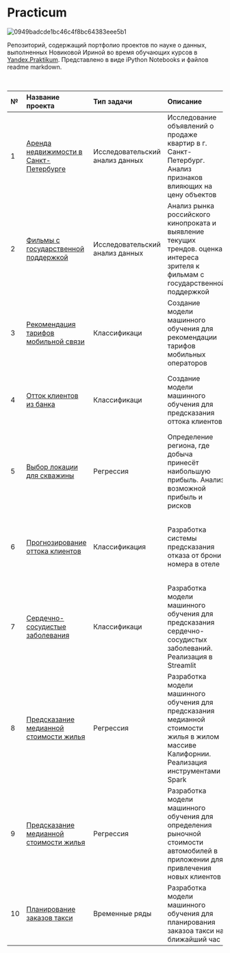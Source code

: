 # Practicum

![0949badcde1bc46c4f8bc64383eee5b1](https://github.com/user-attachments/assets/fadb7341-42d0-4ade-be94-05a1ae86dbd5)

Репозиторий, содержащий портфолио проектов по науке о данных, выполненных Новиковой Ириной
во время обучающих курсов в <a href="https://praktikum.yandex.ru/">Yandex.Praktikum</a>. Представлено в виде iPython Notebooks и файлов readme markdown. 
</p><br>


| № |Название проекта | Тип задачи | Описание | Используемые библиотеки | 
| :---------------------- | :---------------------- |:---------------------- |:---------------------- | :---------------------- |
| 1 | [Аренда недвижимости в Санкт-Петербурге](real_estate_in_saint_petersburg) | Исследовательский анализ данных | Исследование объявлений о продаже квартир в г. Санкт-Петербург. Анализ признаков влияющих на цену объектов| *Ppandas, Matplotlib, NumPy* |
| 2 | [Фильмы с государственной поддержкой](films_with_state_support) | Исследовательский анализ данных| Анализ рынка российского кинопроката и выявление текущих трендов. оценка интереса зрителя к фильмам с государственной поддержкой| *Pandas, Matplotlib, NumPy, Seaborn* |
| 3 | [Рекомендация тарифов мобильной связи](recommendation_of_mobile_communication_tariffs) | Классификаци | Создание модели машинного обучения для рекомендации тарифов мобильных операторов| *Pandas, Matplotlib, Seaborn, Scikit-learn* |
| 4 | [Отток клиентов из банка](outflow_of_clients_from_the_bank) | Классификаци | Создание модели машинного обучения для предсказания оттока клиентов| *Pandas, Matplotlib, Seaborn, NumPy, Scikit-learn, Imbalanced-learn* |
| 5 | [Выбор локации для скважины](сhoosing_the_location_for_the_well) | Регрессия | Определение региона, где добыча принесёт наибольшую прибыль. Анализ возможной прибыль и рисков| *Pandas, Matplotlib, Seaborn, NumPy, Scikit-learn, Pipeline* |
| 6 | [Прогнозирование оттока клиентов](forecasting_customer_churn) | Классификация | Разработка системы предсказания отказа от брони номера в отеле| *Pandas, Matplotlib, Seaborn, Scikit-learn, Imbalanced-learn, Phik, Pipeline, GridSearchCV* |
| 7 | [Сердечно-сосудистые заболевания](cardiovascular_diseases) | Классификаци | Разработка модели машинного обучения для предсказания сердечно-сосудистых заболеваний. Реализация в Streamlit| *Pandas, Matplotlib, Seaborn, Scikit-learn, Imbalanced-learn, Phik, Pipeline, GridSearchCV* |
| 8 | [Предсказание медианной стоимости жилья](spark) | Регрессия | Разработка модели машинного обучения для предсказания медианной стоимости жилья в жилом массиве Калифорнии. Реализация инструментами Spark| *Pandas, Matplotlib, PySpark* |
| 9 | [Предсказание медианной стоимости жилья](spark) | Регрессия | Разработка модели машинного обучения для определения рыночной стоимости автомобилей в приложении для привлечения новых клиентов| *Pandas, Matplotlib, Seaborn, NumPy, Scikit-learn, Pipeline, , Phik, LightGBM, GridSearchCV* |
| 10 | [Планирование заказов такси](forecasting_taxi_orders) | Временные ряды | Разработка модели машинного обучения для планирования заказоа такси на ближайший час| *Pandas, Matplotlib, Seaborn, NumPy, Scikit-learn, Pipeline, Statsmodels, CatBoost* |
